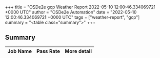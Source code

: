 +++
title = "OSDe2e gcp Weather Report 2022-05-10 12:00:46.334069721 +0000 UTC"
author = "OSDe2e Automation"
date = "2022-05-10 12:00:46.334069721 +0000 UTC"
tags = ["weather-report", "gcp"]
summary = "<table class=\"summary\"></table>"
+++
## Summary

| Job Name | Pass Rate | More detail |
|----------|-----------|-------------|




